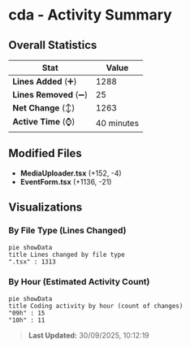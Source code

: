 # cda - Activity Summary 

## Overall Statistics

| Stat                   | Value                                                             |
| ---------------------- | ----------------------------------------------------------------- |
| **Lines Added** (➕)   | 1288                                          |
| **Lines Removed** (➖) | 25                                        |
| **Net Change** (↕)    | 1263                |
| **Active Time** (⌚)   | 40 minutes |


## Modified Files
- **MediaUploader.tsx** (+152, -4)
- **EventForm.tsx** (+1136, -21)

## Visualizations

### By File Type (Lines Changed)

```mermaid
pie showData
title Lines changed by file type
".tsx" : 1313
```

### By Hour (Estimated Activity Count)

```mermaid
pie showData
title Coding activity by hour (count of changes)
"09h" : 15
"10h" : 11
```


> **Last Updated:** 30/09/2025, 10:12:19